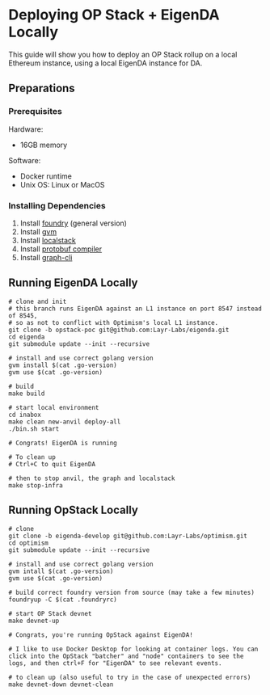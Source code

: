 # Deploying OP Stack + EigenDA Locally

This guide will show you how to deploy an OP Stack rollup on a local Ethereum instance, using a local EigenDA instance for DA.

## Preparations

### Prerequisites

Hardware:

* 16GB memory

Software:

* Docker runtime
* Unix OS: Linux or MacOS

### Installing Dependencies

1. Install [foundry](https://book.getfoundry.sh/getting-started/installation) (general version)
2. Install [gvm](https://github.com/moovweb/gvm)
3. Install [localstack](https://localstack.cloud/)
4. Install [protobuf compiler](https://grpc.io/docs/protoc-installation/)
5. Install [graph-cli](https://www.npmjs.com/package/@graphprotocol/graph-cli)

## Running EigenDA Locally


```
# clone and init
# this branch runs EigenDA against an L1 instance on port 8547 instead of 8545,
# so as not to conflict with Optimism's local L1 instance.
git clone -b opstack-poc git@github.com:Layr-Labs/eigenda.git
cd eigenda
git submodule update --init --recursive

# install and use correct golang version
gvm install $(cat .go-version)
gvm use $(cat .go-version)

# build
make build

# start local environment
cd inabox
make clean new-anvil deploy-all
./bin.sh start

# Congrats! EigenDA is running

# To clean up
# Ctrl+C to quit EigenDA

# then to stop anvil, the graph and localstack
make stop-infra 
```


## Running OpStack Locally


```
# clone
git clone -b eigenda-develop git@github.com:Layr-Labs/optimism.git
cd optimism
git submodule update --init --recursive

# install and use correct golang version
gvm intall $(cat .go-version)
gvm use $(cat .go-version)

# build correct foundry version from source (may take a few minutes)
foundryup -C $(cat .foundryrc)

# start OP Stack devnet
make devnet-up

# Congrats, you're running OpStack against EigenDA!

# I like to use Docker Desktop for looking at container logs. You can click into the OpStack "batcher" and "node" containers to see the logs, and then ctrl+F for "EigenDA" to see relevant events.

# to clean up (also useful to try in the case of unexpected errors)
make devnet-down devnet-clean

```

